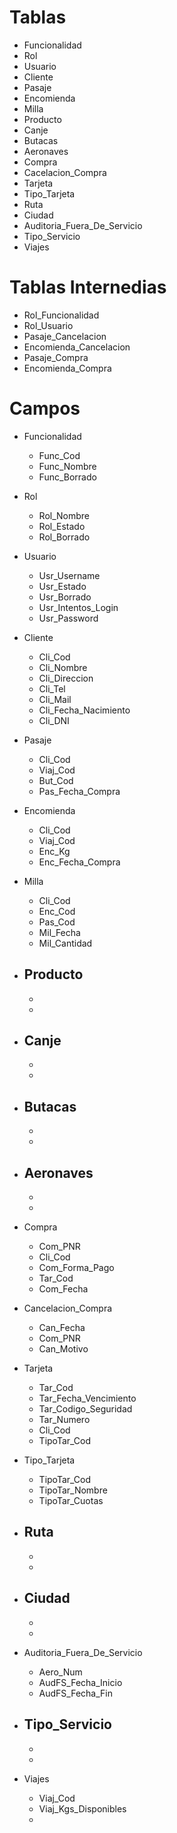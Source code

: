 # Tablas

- Funcionalidad
- Rol
- Usuario
- Cliente
- Pasaje
- Encomienda
- Milla
- Producto
- Canje
- Butacas
- Aeronaves
- Compra
- Cacelacion_Compra
- Tarjeta
- Tipo_Tarjeta
- Ruta
- Ciudad
- Auditoria_Fuera_De_Servicio
- Tipo_Servicio
- Viajes

# Tablas Internedias

- Rol_Funcionalidad
- Rol_Usuario
- Pasaje_Cancelacion
- Encomienda_Cancelacion
- Pasaje_Compra
- Encomienda_Compra

# Campos

- Funcionalidad
    - Func_Cod
    - Func_Nombre
    - Func_Borrado

- Rol
    - Rol_Nombre
    - Rol_Estado
    - Rol_Borrado

- Usuario
    - Usr_Username
    - Usr_Estado
    - Usr_Borrado
    - Usr_Intentos_Login
    - Usr_Password

- Cliente
    - Cli_Cod
    - Cli_Nombre
    - Cli_Direccion
    - Cli_Tel
    - Cli_Mail
    - Cli_Fecha_Nacimiento
    - Cli_DNI

- Pasaje
    - Cli_Cod 
    - Viaj_Cod
    - But_Cod
    - Pas_Fecha_Compra

- Encomienda
    - Cli_Cod 
    - Viaj_Cod
    - Enc_Kg
    - Enc_Fecha_Compra 

- Milla
    - Cli_Cod
    - Enc_Cod
    - Pas_Cod
    - Mil_Fecha
    - Mil_Cantidad

- Producto
    - 
    - 
    - 

- Canje
    - 
    - 
    - 

- Butacas
    - 
    - 
    - 

- Aeronaves
    - 
    - 
    - 

- Compra
    - Com_PNR
    - Cli_Cod
    - Com_Forma_Pago
    - Tar_Cod
    - Com_Fecha

- Cancelacion_Compra
    - Can_Fecha
    - Com_PNR
    - Can_Motivo

- Tarjeta
    - Tar_Cod
    - Tar_Fecha_Vencimiento 
    - Tar_Codigo_Seguridad
    - Tar_Numero
    - Cli_Cod
    - TipoTar_Cod

- Tipo_Tarjeta
    - TipoTar_Cod
    - TipoTar_Nombre
    - TipoTar_Cuotas

- Ruta
    - 
    - 
    - 

- Ciudad
    - 
    - 
    - 

- Auditoria_Fuera_De_Servicio
    - Aero_Num
    - AudFS_Fecha_Inicio
    - AudFS_Fecha_Fin

- Tipo_Servicio
    - 
    - 
    - 

- Viajes
    - Viaj_Cod
    - Viaj_Kgs_Disponibles
    - 
